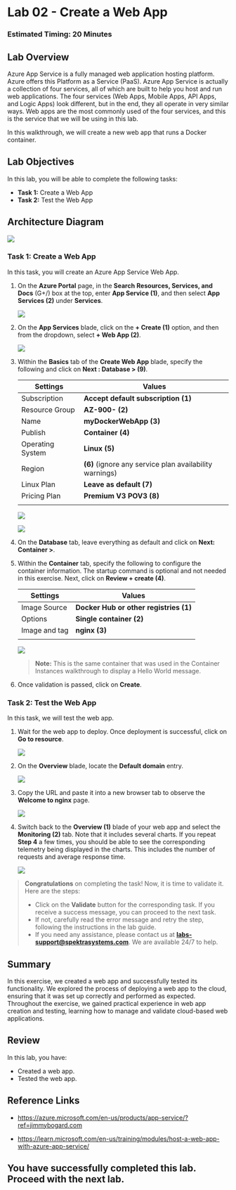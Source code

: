 # Lab 02 - Create a Web App

### Estimated Timing: 20 Minutes

## Lab Overview

Azure App Service is a fully managed web application hosting platform. Azure offers this Platform as a Service (PaaS). Azure App Service is actually a collection of four services, all of which are built to help you host and run web applications. The four services (Web Apps, Mobile Apps, API Apps, and Logic Apps) look different, but in the end, they all operate in very similar ways. Web apps are the most commonly used of the four services, and this is the service that we will be using in this lab.

In this walkthrough, we will create a new web app that runs a Docker container. 

## Lab Objectives

In this lab, you will be able to complete the following tasks:
+ **Task 1:** Create a Web App
+ **Task 2:** Test the Web App
  
## Architecture Diagram

![](../images/az900lab02.PNG) 

### Task 1: Create a Web App
In this task, you will create an Azure App Service Web App.

1. On the **Azure Portal** page, in the **Search** **Resources, Services, and Docs** (G+/) box at the top, enter **App Service (1)**, and then select **App Services (2)** under **Services**.

   ![](../images/az-900-11.png) 

1. On the **App Services** blade, click on the **+ Create (1)** option, and then from the dropdown, select **+ Web App (2)**.

   ![](../images/az-900-12.png) 

1. Within the **Basics** tab of the **Create Web App** blade, specify the following and click on **Next : Database > (9)**.
 
    | Settings | Values |
    | -- | -- |
    | Subscription | **Accept default subscription (1)** |
    | Resource Group | **AZ-900-<inject key="DeploymentID" enableCopy="false"/>** **(2)** |
    | Name | **myDockerWebApp<inject key="DeploymentID" enableCopy="false"/> (3)** |
    | Publish | **Container (4)** |
    | Operating System | **Linux (5)** |
    | Region | **<inject key="Region" enableCopy="false"/>** **(6)** (ignore any service plan availability warnings) |
    | Linux Plan | **Leave as default (7)** |
    | Pricing Plan | **Premium V3 POV3 (8)** |
    |||

    ![](../images/az-900-15.png)

    ![](../images/az-900-16.png)

1. On the **Database** tab, leave everything as default and click on **Next: Container >**.

1. Within the **Container** tab, specify the following to configure the container information. The startup command is optional and not needed in this exercise. Next, click on **Review + create (4)**.

    | Settings | Values |
    | -- | -- |
    | Image Source | **Docker Hub or other registries (1)** |
    | Options | **Single container (2)** |
    | Image and tag | **nginx (3)** |
    |||

    ![](./images/az-900-39.png)

    >**Note:** This is the same container that was used in the Container Instances walkthrough to display a Hello World message.

1. Once validation is passed, click on **Create**.

### Task 2: Test the Web App

In this task, we will test the web app.

1. Wait for the web app to deploy. Once deployment is successful, click on **Go to resource**.

   ![](../images/lab2-image5.png)

1. On the **Overview** blade, locate  the **Default domain** entry.

     ![](../images/lab2-image6.png)

1. Copy the URL and paste it into a new browser tab to observe the **Welcome to nginx** page.

    ![](images/labnew-02-5.png)

1. Switch back to the **Overview (1)** blade of your web app and select the **Monitoring (2)** tab. Note that it includes several charts. If you repeat **Step 4** a few times, you should be able to see the corresponding telemetry being displayed in the charts. This includes the number of requests and average response time.

    ![](images/az-900-40.png)

> **Congratulations** on completing the task! Now, it is time to validate it. Here are the steps:
> - Click on the **Validate** button for the corresponding task. If you receive a success message, you can proceed to the next task. 
> - If not, carefully read the error message and retry the step, following the instructions in the lab guide.
> - If you need any assistance, please contact us at **labs-support@spektrasystems.com**. We are available 24/7 to help.

<validation step="4d77e5af-2938-4f15-8e4f-d313fef1f4a3" />

## Summary

In this exercise, we created a web app and successfully tested its functionality. We explored the process of deploying a web app to the cloud, ensuring that it was set up correctly and performed as expected. Throughout the exercise, we gained practical experience in web app creation and testing, learning how to manage and validate cloud-based web applications.

## Review
In this lab, you have:
- Created a web app.
- Tested the web app.

## Reference Links

- https://azure.microsoft.com/en-us/products/app-service/?ref=jimmybogard.com

- https://learn.microsoft.com/en-us/training/modules/host-a-web-app-with-azure-app-service/

## You have successfully completed this lab. Proceed with the next lab.
